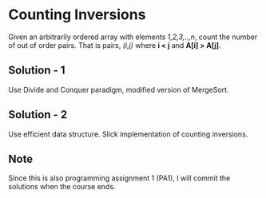 Counting Inversions
===================

Given an arbitrarily ordered array with elements _1,2,3,..,n_,
count the number of out of order pairs. That is pairs, _(i,j)_ where 
**i < j** and **A[i] > A[j]**.

Solution - 1
------------
Use Divide and Conquer paradigm, modified version of MergeSort.

Solution - 2
------------
Use efficient data structure. Slick implementation of counting inversions.

Note
----
Since this is also programming assignment 1 (PA1), 
I will commit the solutions when the course ends.
